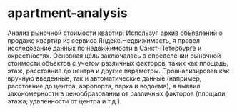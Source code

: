# apartment-analysis
Анализ рыночной стоимости квартир: Используя архив объявлений о продаже квартир из сервиса Яндекс.Недвижимость, я провел исследование данных по недвижимости в Санкт-Петербурге и окрестностях. Основная цель заключалась в определении рыночной стоимости объектов с учетом различных факторов, таких как площадь, этаж, расстояние до центра и другие параметры. Проанализировав как вручную введенные, так и автоматические данные (например, расстояние до центра, аэропорта, парка и водоема), я выявил закономерности в ценообразовании от различных факторов (площади, этажа, удаленности от центра и т.д.).